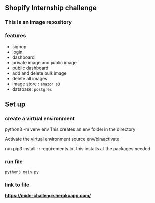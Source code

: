 ## Shopify Internship challenge

### This is an image repository 

### features
- signup
- login
- dashboard
- private image and public image
- public dashboard
- add and delete bulk image
- delete all images
- image store : `amazon s3`
- database: `postgres` 

## Set up

### create a virtual environment

python3 -m venv env This creates an env folder in the directory

Activate the virtual environment source env/bin/activate

run pip3 install -r requirements.txt this installs all the packages needed

### run file

`python3 main.py`


### link to file
**https://mide-challenge.herokuapp.com/**
